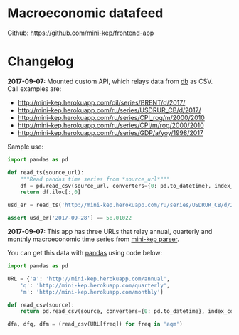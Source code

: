 Macroeconomic datafeed
======================

Github: <https://github.com/mini-kep/frontend-app>

Changelog
=========

**2017-09-07:** Mounted custom API, which relays data from [db](https://github.com/mini-kep/db) as CSV.  
Call examples are:

- <http://mini-kep.herokuapp.com/oil/series/BRENT/d/2017/>
- <http://mini-kep.herokuapp.com/ru/series/USDRUR_CB/d/2017/>
- <http://mini-kep.herokuapp.com/ru/series/CPI_rog/m/2000/2010>
- <http://mini-kep.herokuapp.com/ru/series/CPI/m/rog/2000/2010>
- <http://mini-kep.herokuapp.com/ru/series/GDP/a/yoy/1998/2017>

Sample use:
```python
import pandas as pd

def read_ts(source_url):
    """Read pandas time series from *source_url*"""
    df = pd.read_csv(source_url, converters={0: pd.to_datetime}, index_col=0)
    return df.iloc[:,0] 

usd_er = read_ts('http://mini-kep.herokuapp.com/ru/series/USDRUR_CB/d/2017/')

assert usd_er['2017-09-28'] == 58.01022

```


**2017-09-07:** This app has three URLs that relay annual, quarterly and monthly macroeconomic time series
from [mini-kep parser](https://github.com/epogrebnyak/mini-kep).


You can get this data with [pandas](http://pandas.pydata.org/pandas-docs/stable/install.html) using code below:

```python
import pandas as pd

URL = {'a': 'http://mini-kep.herokuapp.com/annual',
    'q': 'http://mini-kep.herokuapp.com/quarterly',
    'm': 'http://mini-kep.herokuapp.com/monthly'}

def read_csv(source):
    return pd.read_csv(source, converters={0: pd.to_datetime}, index_col=0)

dfa, dfq, dfm = (read_csv(URL[freq]) for freq in 'aqm')
```
